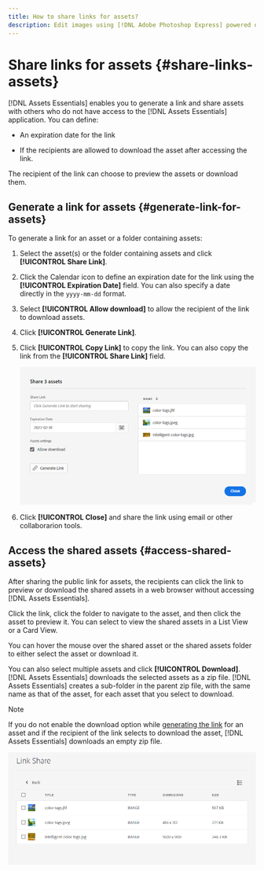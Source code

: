 ```yaml
---
title: How to share links for assets?
description: Edit images using [!DNL Adobe Photoshop Express] powered options and save updated images as versions.
---
```


# Share links for assets {#share-links-assets}

[!DNL Assets Essentials] enables you to generate a link and share assets with others who do not have access to the [!DNL Assets Essentials] application. You can define:

* An expiration date for the link

* If the recipients are allowed to download the asset after accessing the link. 

The recipient of the link can choose to preview the assets or download them.

## Generate a link for assets {#generate-link-for-assets}

To generate a link for an asset or a folder containing assets:

1. Select the asset(s) or the folder containing assets and click **[!UICONTROL Share Link]**.

1. Click the Calendar icon to define an expiration date for the link using the **[!UICONTROL Expiration Date]** field. You can also specify a date directly in the `yyyy-mm-dd` format. 

1. Select **[!UICONTROL Allow download]** to allow the recipient of the link to download assets.

1. Click **[!UICONTROL Generate Link]**.

1. Click **[!UICONTROL Copy Link]** to copy the link. You can also copy the link from the **[!UICONTROL Share Link]** field. 

   ![Option to crop and straighten](assets/share-asset-link.png)

1. Click **[!UICONTROL Close]** and share the link using email or other collaborarion tools.

## Access the shared assets {#access-shared-assets}

After sharing the public link for assets, the recipients can click the link to preview or download the shared assets in a web browser without accessing [!DNL Assets Essentials].

Click the link, click the folder to navigate to the asset, and then click the asset to preview it. You can select to view the shared assets in a List View or a Card View.

You can hover the mouse over the shared asset or the shared assets folder to either select the asset or download it.

You can also select multiple assets and click **[!UICONTROL Download]**. [!DNL Assets Essentials] downloads the selected assets as a zip file. [!DNL Assets Essentials] creates a sub-folder in the parent zip file, with the same name as that of the asset, for each asset that you select to download.

>[!NOTE]
   >
   >If you do not enable the download option while [generating the link](#share-links-assets) for an asset and if the recipient of the link selects to download the asset, [!DNL Assets Essentials] downloads an empty zip file.

![Option to crop and straighten](assets/preview-shared-assets.png)

